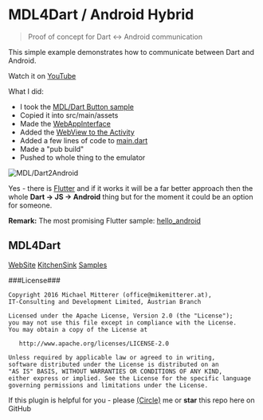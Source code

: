 # MDL4Dart / Android Hybrid 
> Proof of concept for Dart <-> Android communication

This simple example demonstrates how to communicate between Dart and Android.

Watch it on [YouTube](https://youtu.be/Y8QfJqBzh8I)
 
What I did:

- I took the [MDL/Dart Button sample](https://github.com/MikeMitterer/dart-material-design-lite-site/tree/samples2site/samples/mdl_button)
- Copied it into src/main/assets
- Made the [WebAppInterface](https://github.com/MikeMitterer/android-hybrid/blob/master/src/main/java/at/mikemitterer/hybrid/bridge/WebAppInterface.java)
- Added the [WebView to the Activity](https://github.com/MikeMitterer/android-hybrid/blob/master/src/main/java/at/mikemitterer/hybrid/ui/MainActivity.java#l135-l176) 
- Added a few lines of code to [main.dart](https://github.com/MikeMitterer/android-hybrid/blob/master/src/main/assets/web/main.dart#l10-l32)
- Made a "pub build"
- Pushed to whole thing to the emulator

![MDL/Dart2Android](https://raw.github.com/MikeMitterer/android-hybrid/master/doc/screenshot.png)

Yes - there is [Flutter](https://flutter.io/) and if it works it will be a far better approach then the whole **Dart -> JS -> Android** thing but for
the moment it could be an option for someone.

**Remark:** The most promising Flutter sample: [hello_android](https://github.com/flutter/flutter/tree/master/examples/hello_android) 

## MDL4Dart
[WebSite](http://www.material-design-lite.pub/)
[KitchenSink](http://styleguide.material-design-lite.pub/#/)
[Samples](http://styleguide.material-design-lite.pub/#/samples)

###License###

    Copyright 2016 Michael Mitterer (office@mikemitterer.at),
    IT-Consulting and Development Limited, Austrian Branch

    Licensed under the Apache License, Version 2.0 (the "License");
    you may not use this file except in compliance with the License.
    You may obtain a copy of the License at

       http://www.apache.org/licenses/LICENSE-2.0

    Unless required by applicable law or agreed to in writing,
    software distributed under the License is distributed on an
    "AS IS" BASIS, WITHOUT WARRANTIES OR CONDITIONS OF ANY KIND,
    either express or implied. See the License for the specific language
    governing permissions and limitations under the License.
    
If this plugin is helpful for you - please [(Circle)](http://gplus.mikemitterer.at/) me
or **star** this repo here on GitHub
